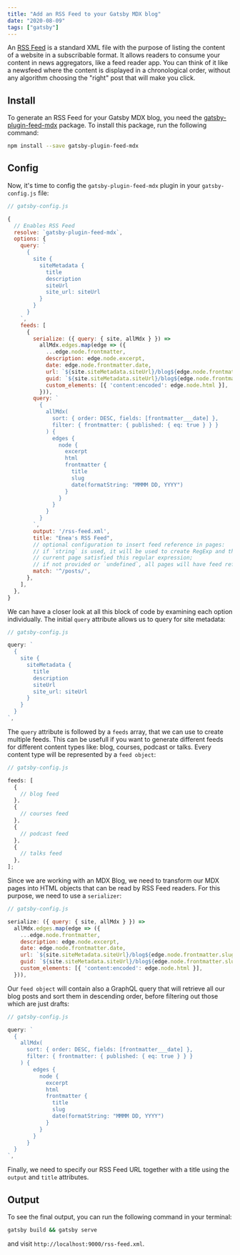 ```yaml
---
title: "Add an RSS Feed to your Gatsby MDX blog"
date: "2020-08-09"
tags: ["gatsby"]
---
```


An [RSS Feed](https://en.wikipedia.org/wiki/RSS) is a standard XML file with the purpose of listing the content of a website in a subscribable format.
It allows readers to consume your content in news aggregators, like a feed reader app.
You can think of it like a newsfeed where the content is displayed in a chronological order, without any algorithm choosing the "right" post that will make you click.

## Install

To generate an RSS Feed for your Gatsby MDX blog, you need the [gatsby-plugin-feed-mdx](https://www.gatsbyjs.com/plugins/gatsby-plugin-feed-mdx) package.
To install this package, run the following command:

```bash
npm install --save gatsby-plugin-feed-mdx
```

## Config

Now, it's time to config the `gatsby-plugin-feed-mdx` plugin in your `gatsby-config.js` file:

```js
// gatsby-config.js

{
  // Enables RSS Feed
  resolve: `gatsby-plugin-feed-mdx`,
  options: {
    query: `
      {
        site {
          siteMetadata {
            title
            description
            siteUrl
            site_url: siteUrl
          }
        }
      }
    `,
    feeds: [
      {
        serialize: ({ query: { site, allMdx } }) =>
          allMdx.edges.map(edge => ({
            ...edge.node.frontmatter,
            description: edge.node.excerpt,
            date: edge.node.frontmatter.date,
            url: `${site.siteMetadata.siteUrl}/blog${edge.node.frontmatter.slug}`,
            guid: `${site.siteMetadata.siteUrl}/blog${edge.node.frontmatter.slug}`,
            custom_elements: [{ 'content:encoded': edge.node.html }],
          })),
        query: `
          {
            allMdx(
              sort: { order: DESC, fields: [frontmatter___date] },
              filter: { frontmatter: { published: { eq: true } } }
            ) {
              edges {
                node {
                  excerpt
                  html
                  frontmatter {
                    title
                    slug
                    date(formatString: "MMMM DD, YYYY")
                  }
                }
              }
            }
          }
        `,
        output: '/rss-feed.xml',
        title: "Enea's RSS Feed",
        // optional configuration to insert feed reference in pages:
        // if `string` is used, it will be used to create RegExp and then test if pathname of
        // current page satisfied this regular expression;
        // if not provided or `undefined`, all pages will have feed reference inserted
        match: '^/posts/',
      },
    ],
  },
}
```

We can have a closer look at all this block of code by examining each option individually.
The initial `query` attribute allows us to query for site metadata:

```js
// gatsby-config.js

query: `
  {
    site {
      siteMetadata {
        title
        description
        siteUrl
        site_url: siteUrl
      }
    }
  }
`,
```

The `query` attribute is followed by a `feeds` array, that we can use to create multiple feeds.
This can be usefull if you want to generate different feeds for different content types like: blog, courses, podcast or talks. Every content type will be represented by a `feed object`:

```js
// gatsby-config.js

feeds: [
  {
    // blog feed
  },
  {
    // courses feed
  },
  {
    // podcast feed
  },
  {
    // talks feed
  },
];
```

Since we are working with an MDX Blog, we need to transform our MDX pages into HTML objects that can be read by RSS Feed readers. For this purpose, we need to use a `serializer`:

```js
// gatsby-config.js

serialize: ({ query: { site, allMdx } }) =>
  allMdx.edges.map(edge => ({
    ...edge.node.frontmatter,
    description: edge.node.excerpt,
    date: edge.node.frontmatter.date,
    url: `${site.siteMetadata.siteUrl}/blog${edge.node.frontmatter.slug}`,
    guid: `${site.siteMetadata.siteUrl}/blog${edge.node.frontmatter.slug}`,
    custom_elements: [{ 'content:encoded': edge.node.html }],
  })),
```

Our `feed object` will contain also a GraphQL query that will retrieve all our blog posts and sort them in descending order, before filtering out those which are just drafts:

```js
// gatsby-config.js

query: `
  {
    allMdx(
      sort: { order: DESC, fields: [frontmatter___date] },
      filter: { frontmatter: { published: { eq: true } } }
    ) {
        edges {
          node {
            excerpt
            html
            frontmatter {
              title
              slug
              date(formatString: "MMMM DD, YYYY")
            }
          }
        }
      }
  }
`,
```

Finally, we need to specify our RSS Feed URL together with a title using the `output` and `title` attributes.

## Output

To see the final output, you can run the following command in your terminal:

```bash
gatsby build && gatsby serve
```

and visit `http://localhost:9000/rss-feed.xml`.
